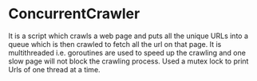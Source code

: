 # ConcurrentCrawler
It is a script which crawls a web page and puts all the unique URLs into a queue which is then crawled to fetch all the url on that page. It is multithreaded i.e. goroutines are used to speed up the crawling and one slow page will not  block the crawling process. Used a mutex lock to print Urls of one thread at a time.
